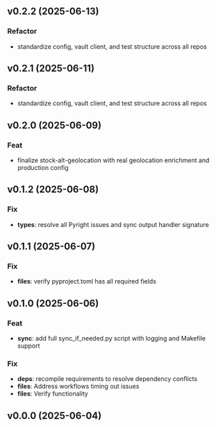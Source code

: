 ## v0.2.2 (2025-06-13)

### Refactor

- standardize config, vault client, and test structure across all repos

## v0.2.1 (2025-06-11)

### Refactor

- standardize config, vault client, and test structure across all repos

## v0.2.0 (2025-06-09)

### Feat

- finalize stock-alt-geolocation with real geolocation enrichment and production
  config

## v0.1.2 (2025-06-08)

### Fix

- **types**: resolve all Pyright issues and sync output handler signature

## v0.1.1 (2025-06-07)

### Fix

- **files**: verify pyproject.toml has all required fields

## v0.1.0 (2025-06-06)

### Feat

- **sync**: add full sync_if_needed.py script with logging and Makefile support

### Fix

- **deps**: recompile requirements to resolve dependency conflicts
- **files**: Address workflows timing out issues
- **files**: Verify functionality

## v0.0.0 (2025-06-04)
